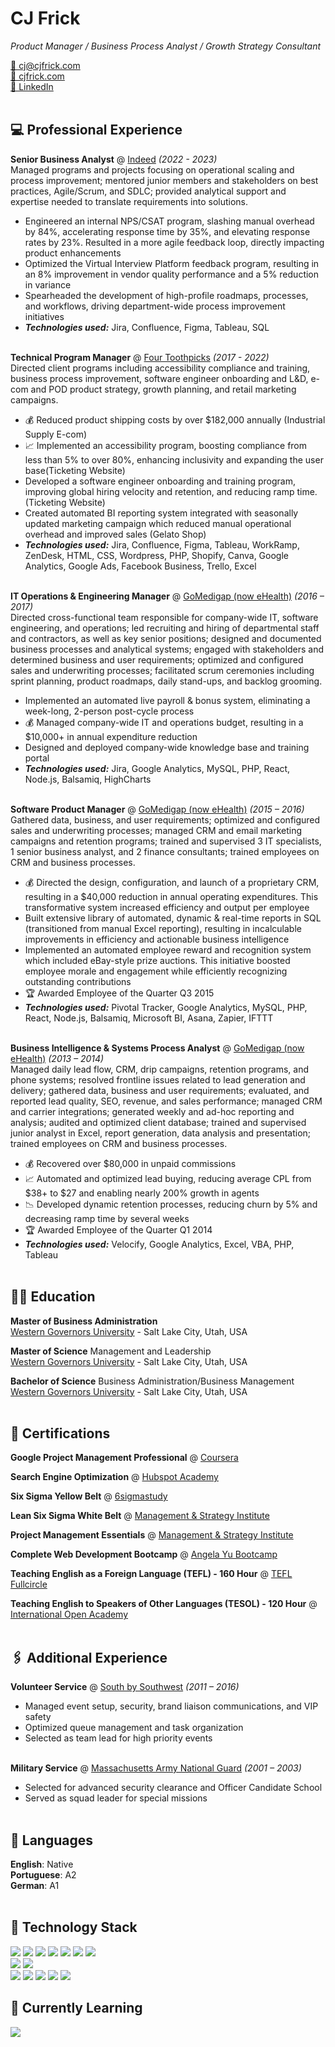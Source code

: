 <h1 id="cj-frick">CJ Frick</h1>

<p><em>Product Manager / Business Process Analyst / Growth Strategy Consultant </em> <br /></p>

<p><a href="mailto:cj@cjfrick.com">📧 cj@cjfrick.com</a><br /><a href="https://cjfrick.com">🔗 cjfrick.com</a><br /><a href="https://www.linkedin.com/in/cjfrick">💼 LinkedIn</a><br /><br /></p>

<h2 id="-professional-experience">💻 Professional Experience</h2>

<p><strong>Senior Business Analyst</strong> @ <a href="https://indeed.com">Indeed</a> <em>(2022 - 2023)</em> <br />
Managed programs and projects focusing on operational scaling and process improvement; mentored junior members and stakeholders on best practices, Agile/Scrum, and SDLC; provided analytical support and expertise needed to translate requirements into solutions.</p>
<ul>
  <li>Engineered an internal NPS/CSAT program, slashing manual overhead by 84%, accelerating response time by 35%, and elevating response rates by 23%. Resulted in a more agile feedback loop, directly impacting product enhancements</li>
  <li>Optimized the Virtual Interview Platform feedback program, resulting in an 8% improvement in vendor quality performance and a 5% reduction in variance</li>
  <li>Spearheaded the development of high-profile roadmaps, processes, and workflows, driving department-wide process improvement initiatives</li>
  <li><strong><em>Technologies used:</em></strong> Jira, Confluence, Figma, Tableau, SQL
<br /><br /></li>
</ul>

<p><strong>Technical Program Manager</strong> @ <a href="https://fourtoothpicks.com">Four Toothpicks</a> <em>(2017 - 2022)</em> <br />
Directed client programs including accessibility compliance and training, business process improvement, software engineer onboarding and L&D, e-com and POD product strategy, growth planning, and retail marketing campaigns.</p>
<ul>
  <li>💰 Reduced product shipping costs by over $182,000 annually (Industrial Supply E-com)</li>
  <li>📈 Implemented an accessibility program, boosting compliance from less than 5% to over 80%, enhancing inclusivity and expanding the user base(Ticketing Website)</li>
  <li>Developed a software engineer onboarding and training program, improving global hiring velocity and retention, and reducing ramp time. (Ticketing Website)</li>
  <li>Created automated BI reporting system integrated with seasonally updated marketing campaign which reduced manual operational overhead and improved sales (Gelato Shop)</li>
  <li><strong><em>Technologies used:</em></strong> Jira, Confluence, Figma, Tableau, WorkRamp, ZenDesk, HTML, CSS, Wordpress, PHP, Shopify, Canva, Google Analytics, Google Ads, Facebook Business, Trello, Excel
<br /><br /></li>
</ul>

<p><strong>IT Operations & Engineering Manager</strong> @ <a href="https://www.gomedigap.com">GoMedigap (now eHealth)</a> <em>(2016 – 2017)</em> <br />
Directed cross-functional team responsible for company-wide IT, software engineering, and operations; led recruiting and hiring of departmental staff and contractors, as well as key senior positions; designed and documented business processes and analytical systems; engaged with stakeholders and determined business and user requirements; optimized and configured sales and underwriting processes; facilitated scrum ceremonies including sprint planning, product roadmaps, daily stand-ups, and backlog grooming.</p>
<ul>
  <li>Implemented an automated live payroll & bonus system, eliminating a week-long, 2-person post-cycle process</li>
  <li>💰 Managed company-wide IT and operations budget, resulting in a $10,000+ in annual expenditure reduction</li>
  <li>Designed and deployed company-wide knowledge base and training portal</li>
  <li><strong><em>Technologies used:</em></strong> Jira, Google Analytics, MySQL, PHP, React, Node.js, Balsamiq, HighCharts
<br /><br /></li>
</ul>

<p><strong>Software Product Manager</strong> @ <a href="https://www.gomedigap.com">GoMedigap (now eHealth)</a> <em>(2015 – 2016)</em> <br />
Gathered data, business, and user requirements; optimized and configured sales and underwriting processes; managed CRM and email marketing campaigns and retention programs; trained and supervised 3 IT specialists, 1 senior business analyst, and 2 finance consultants; trained employees on CRM and business processes.</p>
<ul>
  <li>💰 Directed the design, configuration, and launch of a proprietary CRM, resulting in a $40,000 reduction in annual operating expenditures. This transformative system increased efficiency and output per employee</li>
  <li>Built extensive library of automated, dynamic & real-time reports in SQL (transitioned from manual Excel reporting), resulting in incalculable improvements in efficiency and actionable business intelligence</li>
  <li>Implemented an automated employee reward and recognition system which included eBay-style prize auctions. This initiative boosted employee morale and engagement while efficiently recognizing outstanding contributions</li>
  <li>🏆 Awarded Employee of the Quarter Q3 2015</li>
  <li><strong><em>Technologies used:</em></strong> Pivotal Tracker, Google Analytics, MySQL, PHP, React, Node.js, Balsamiq, Microsoft BI, Asana, Zapier, IFTTT
<br /><br /></li>
</ul>

<p><strong>Business Intelligence & Systems Process Analyst</strong> @ <a href="https://www.gomedigap.com">GoMedigap (now eHealth)</a> <em>(2013 – 2014)</em> <br />
Managed daily lead flow, CRM, drip campaigns, retention programs, and phone systems; resolved frontline issues related to lead generation and delivery; gathered data, business and user requirements; evaluated, and reported lead quality, SEO, revenue, and sales performance; managed CRM and carrier integrations; generated weekly and ad-hoc reporting and analysis; audited and optimized client database; trained and supervised junior analyst in Excel, report generation, data analysis and presentation; trained employees on CRM and business processes.</p>
<ul>
  <li>💰 Recovered over $80,000 in unpaid commissions</li>
  <li>📈 Automated and optimized lead buying, reducing average CPL from $38+ to $27 and enabling nearly 200% growth in agents</li>
  <li>📉 Developed dynamic retention processes, reducing churn by 5% and decreasing ramp time by several weeks</li>
  <li>🏆 Awarded Employee of the Quarter Q1 2014</li>
  <li><strong><em>Technologies used:</em></strong> Velocify, Google Analytics, Excel, VBA, PHP, Tableau
<br /><br /></li>
</ul>

<h2 id="-education">🧑‍🎓 Education</h2>

<p><strong>Master of Business Administration</strong> <br />
<a href="https://www.wgu.edu/">Western Governors University</a> - Salt Lake City, Utah, USA <br /></p>

<p><strong>Master of Science</strong> Management and Leadership<br />
<a href="https://www.wgu.edu/">Western Governors University</a> - Salt Lake City, Utah, USA<br /></p>

<p><strong>Bachelor of Science</strong> Business Administration/Business Management<br />
<a href="https://www.wgu.edu/">Western Governors University</a> - Salt Lake City, Utah, USA<br /><br /></p>

<h2 id="-certifications">📃 Certifications</h2>

<p><strong>Google Project Management Professional</strong> @ <a href="https://coursera.com">Coursera</a><br /></p>

<p><strong>Search Engine Optimization</strong> @ <a href="https://app.hubspot.com/academy/achievements/2h1k2t1f/en/1/ch-frick/seo">Hubspot Academy</a><br /></p>

<p><strong>Six Sigma Yellow Belt</strong> @ <a href="https://6sigmastudy.com">6sigmastudy</a><br /></p>

<p><strong>Lean Six Sigma White Belt</strong> @ <a href="https://msicertified.com">Management & Strategy Institute</a><br /></p>

<p><strong>Project Management Essentials</strong> @ <a href="https://msicertified.com">Management & Strategy Institute</a><br /></p>

<p><strong>Complete Web Development Bootcamp</strong> @ <a href="https://udemy.com">Angela Yu Bootcamp</a><br /></p>

<p><strong>Teaching English as a Foreign Language (TEFL) - 160 Hour</strong> @ <a href="https://www.teflfullcircle.com">TEFL Fullcircle</a><br /></p>

<p><strong>Teaching English to Speakers of Other Languages (TESOL) - 120 Hour</strong> @ <a href="https://internationalopenacademy.com">International Open Academy</a><br /><br /></p>


<h2 id="-additional-experience">🖇️ Additional Experience</h2>

<p><strong>Volunteer Service</strong> @ <a href="https://sxsw.com">South by Southwest</a> <em>(2011 – 2016)</em> <br />
</p>
<ul>
  <li>Managed event setup, security, brand liaison communications, and VIP safety</li>
  <li>Optimized queue management and task organization</li>
  <li>Selected as team lead for high priority events
<br /><br /></li>
</ul>

<p><strong>Military Service</strong> @ <a href="https://www.massnationalguard.org">Massachusetts Army National Guard</a> <em>(2001 – 2003)</em> <br />
</p>
<ul>
  <li>Selected for advanced security clearance and Officer Candidate School</li>
  <li>Served as squad leader for special missions
<br /><br /></li>
</ul>

<h2 id="-languages">💬 Languages</h2>

<p><strong>English</strong>: Native <br />
<strong>Portuguese</strong>: A2 <br />
<strong>German</strong>: A1 <br /><br /></p>

<h2 id="-tech-stack">🧰 Technology Stack</h2>

![](https://img.shields.io/badge/HTML5-informational?style=flat&logo=HTML5&color=267CB9&logoColor=white)
![](https://img.shields.io/badge/PHP-informational?style=flat&logo=php&color=267CB9&logoColor=white) 
![](https://img.shields.io/badge/JavaScript-informational?style=flat&logo=JavaScript&color=267CB9&logoColor=white) 
![](https://img.shields.io/badge/MySQL-informational?style=flat&logo=MySQL&color=267CB9&logoColor=white)
![](https://img.shields.io/badge/Laravel-informational?style=flat&logo=laravel&color=267CB9&logoColor=white)
![](https://img.shields.io/badge/Node.js-informational?style=flat&logo=node.js&color=267CB9&logoColor=white)
![](https://img.shields.io/badge/React-informational?style=flat&logo=react&color=267CB9&logoColor=white)<br />
![](https://img.shields.io/badge/Bootstrap-informational?style=flat&logo=Bootstrap&color=267CB9&logoColor=white)
![](https://img.shields.io/badge/CSS3-informational?style=flat&logo=CSS3&color=267CB9&logoColor=white)<br />
![](https://img.shields.io/badge/GitHub-informational?style=flat&logo=GitHub&color=267CB9&logoColor=white)
![](https://img.shields.io/badge/PHPStorm-informational?style=flat&logo=phpstorm&color=267CB9&logoColor=white)
![](https://img.shields.io/badge/Jira-informational?style=flat&logo=Jira&color=267CB9&logoColor=white)
![](https://img.shields.io/badge/Confluence-informational?style=flat&logo=confluence&color=267CB9&logoColor=white)
![](https://img.shields.io/badge/Microsoft_Excel-informational?style=flat&logo=microsoft-excel&color=267CB9&logoColor=white)

<h2 id="-learning">🌱 Currently Learning</h2>

![](https://img.shields.io/badge/Python-informational?style=flat&logo=Python&color=267CB9&logoColor=white)

<br />
